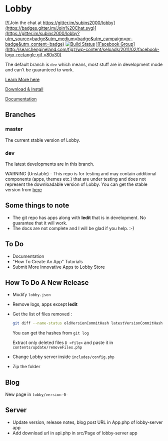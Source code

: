 Lobby
=====

[![Join the chat at https://gitter.im/subins2000/lobby](https://badges.gitter.im/Join%20Chat.svg)](https://gitter.im/subins2000/lobby?utm_source=badge&utm_medium=badge&utm_campaign=pr-badge&utm_content=badge)
[![Build Status](https://travis-ci.org/LobbyOS/lobby.svg?branch=dev)](https://travis-ci.org/LobbyOS/lobby)
[![Facebook Group](http://searchengineland.com/figz/wp-content/seloads/2011/02/facebook-logo-rectangle.gif =80x30)](https://www.facebook.com/groups/LobbyOS)

The default branch is `dev` which means, most stuff are in development mode and can't be guaranteed to work.

[Learn More here](https://lobby.subinsb.com)

[Download & Install](https://lobby.subinsb.com/download)

[Documentation](https://lobby.subinsb.com/docs)

## Branches

### master

The current stable version of Lobby.

### dev

The latest developments are in this branch.

WARNING (Unstable) - This repo is for testing and may contain additional components (apps, themes etc.) that are under testing and does not represent the downloadable version of Lobby. You can get the stable version from [here](http://lobby.subinsb.com/download)

## Some things to note

* The git repo has apps along with **ledit** that is in development. No guarantee that it will work.
* The docs are not complete and I will be glad if you help. :-)

## To Do

* Documentation
* "How To Create An App" Tutorials
* Submit More Innovative Apps to Lobby Store

## How To Do A New Release

* Modify `lobby.json`
* Remove logs, apps except **ledit**
* Get the list of files removed :
  ```bash
  git diff --name-status oldVersionCommitHash latestVersionCommitHash
  ```
  You can get the hashes from `git log`
  
  Extract only deleted files `D <file>` and paste it in `contents/update/removeFiles.php`
* Change Lobby server inside `includes/config.php`
* Zip the folder

## Blog

New page in `lobby/version-0-`

## Server

* Update version, release notes, blog post URL in App.php of lobby-server app
* Add download url in api.php in src/Page of lobby-server app
